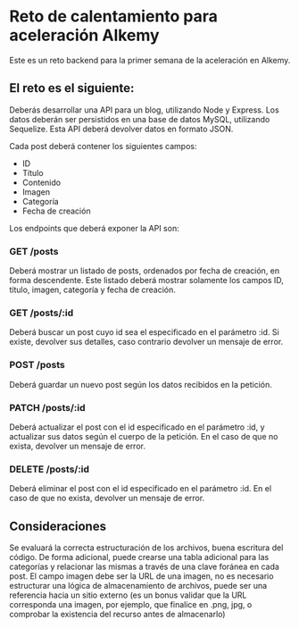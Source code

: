 # Reto de calentamiento para aceleración Alkemy

Este es un reto backend para la primer semana de la aceleración en Alkemy.

## El reto es el siguiente: 

Deberás desarrollar una API para un blog, utilizando Node y Express. 
Los datos deberán ser persistidos en una base de datos MySQL, utilizando Sequelize. 
Esta API deberá devolver datos en formato JSON.

Cada post deberá contener los siguientes campos:
- ID
- Título 
- Contenido 
- Imagen
- Categoría
- Fecha de creación


Los endpoints que deberá exponer la API son:

### **GET /posts**  

Deberá mostrar un listado de posts, ordenados por fecha de creación, en forma descendente. Este listado deberá mostrar solamente los campos ID, título, imagen, categoría y fecha de creación.

### **GET /posts/:id**  

Deberá buscar un post cuyo id sea el especificado en el parámetro :id. Si existe, devolver sus detalles, caso contrario devolver un mensaje de error.

### **POST /posts**  

Deberá guardar un nuevo post según los datos recibidos en la petición.

### **PATCH /posts/:id**  

Deberá actualizar el post con el id especificado en el parámetro :id, y actualizar sus datos según el cuerpo de la petición. En el caso de que no exista, devolver un mensaje de error.

### **DELETE /posts/:id**  

Deberá eliminar el post con el id especificado en el parámetro :id. En el caso de que no exista, devolver un mensaje de error.

## Consideraciones
Se evaluará la correcta estructuración de los archivos, buena escritura del código.
De forma adicional, puede crearse una tabla adicional para las categorías y relacionar las mismas a través de una clave foránea en cada post.
El campo imagen debe ser la URL de una imagen, no es necesario estructurar una lógica de almacenamiento de archivos, puede ser una referencia hacia un sitio externo (es un bonus validar que la URL corresponda una imagen, por ejemplo, que finalice en .png, jpg, o comprobar la existencia del recurso antes de almacenarlo)


